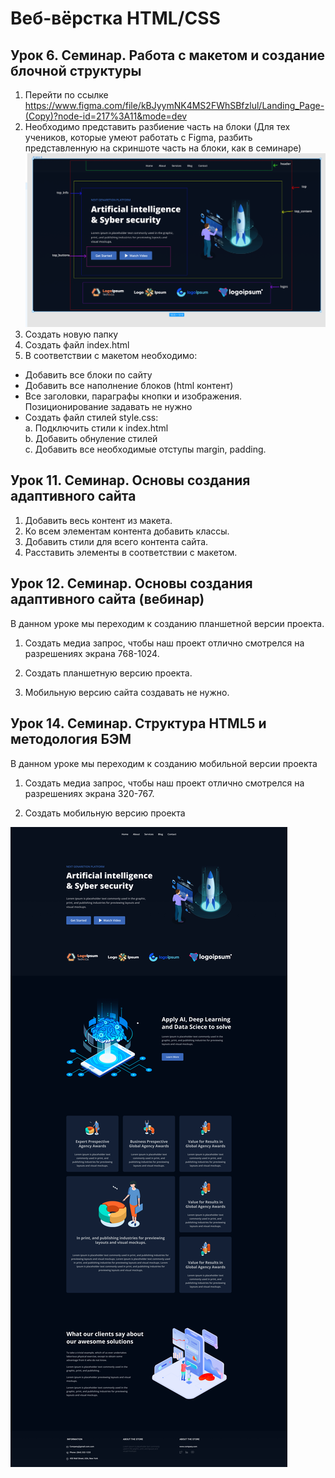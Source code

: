 # Веб-вёрстка HTML/CSS
## Урок 6. Семинар. Работа с макетом и cоздание блочной структуры
1. Перейти по ссылке https://www.figma.com/file/kBJyymNK4MS2FWhSBfzlul/Landing_Page-(Copy)?node-id=217%3A11&mode=dev
2. Необходимо представить разбиение часть на блоки (Для тех учеников, которые умеют работать с Figma, разбить представленную на скриншоте часть на блоки, как в семинаре)
![Alt text](<Workshop 3.png>)
3. Создать новую папку
4. Создать файл index.html
5. В соответствии с макетом необходимо:
* Добавить все блоки по сайту
* Добавить все наполнение блоков (html контент)
* Все заголовки, параграфы кнопки и изображения. Позиционирование задавать не нужно
* Создать файл стилей style.css: \
    a. Подключить стили к index.html \
    b. Добавить обнуление стилей \
    c. Добавить все необходимые отступы margin, padding. 

## Урок 11. Семинар. Основы создания адаптивного сайта
1. Добавить весь контент из макета.
2. Ко всем элементам контента добавить классы.
3. Добавить стили для всего контента сайта.
4. Расставить элементы в соответствии с макетом.


## Урок 12. Семинар. Основы создания адаптивного сайта (вебинар)

В данном уроке мы переходим к созданию планшетной версии проекта.

1. Создать медиа запрос, чтобы наш проект отлично смотрелся на разрешениях экрана 768-1024.

2. Создать планшетную версию проекта.

3. Мобильную версию сайта создавать не нужно.

## Урок 14. Семинар. Структура HTML5 и методология БЭМ

В данном уроке мы переходим к созданию мобильной версии проекта

1. Создать медиа запрос, чтобы наш проект отлично смотрелся на разрешениях экрана 320-767.

2. Создать мобильную версию проекта

![Alt text](<Frame 5.jpg>)